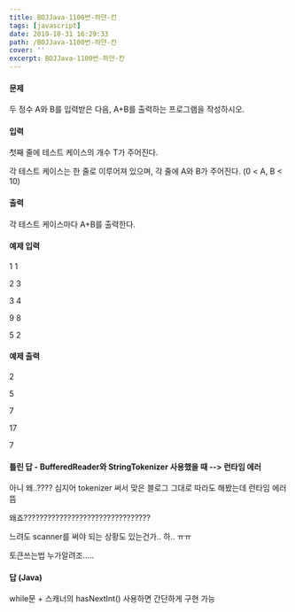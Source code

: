 ```yaml
---
title: BOJJava-1100번-하얀-칸
tags: [javascript]
date: 2019-10-31 16:29:33
path: /BOJJava-1100번-하얀-칸
cover: ''
excerpt: BOJJava-1100번-하얀-칸
---
```


<h4 data-ke-size="size20">문제</h4>

두 정수 A와 B를 입력받은 다음, A+B를 출력하는 프로그램을 작성하시오.

<h4 data-ke-size="size20">입력</h4>

첫째 줄에 테스트 케이스의 개수 T가 주어진다.

각 테스트 케이스는 한 줄로 이루어져 있으며, 각 줄에 A와 B가 주어진다. (0 &lt; A, B &lt; 10)

<h4 data-ke-size="size20">출력</h4>

각 테스트 케이스마다 A+B를 출력한다.

<h4 data-ke-size="size20">예제 입력</h4>

1 1

2 3

3 4

9 8

5 2

<h4 data-ke-size="size20">예제 출력</h4>

2

5

7

17

7

<h4 data-ke-size="size20">틀린 답 - BufferedReader와 StringTokenizer 사용했을 때 --&gt; 런타임 에러</h4>

아니 왜..???? 심지어 tokenizer 써서 맞은 블로그 그대로 따라도 해봤는데 런타임 에러 뜸

왜죠????????????????????????????????

느려도 scanner를 써야 되는 상황도 있는건가.. 하.. ㅠㅠ

토큰쓰는법 누가알려조.....

<script src="https://gist.github.com/choisohyun/2f1b3bc86b962533c4f29863f1099262.js"></script>

<h4 data-ke-size="size20">답 (Java)</h4>

while문 + 스캐너의 hasNextInt() 사용하면 간단하게 구현 가능

<script src="https://gist.github.com/choisohyun/30f9a9c85f33c6c79a2855ddc94d2063.js"></script>

&nbsp;
